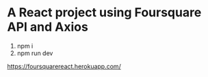 # A React project using Foursquare API and Axios
1. npm i
2. npm run dev


https://foursquarereact.herokuapp.com/
